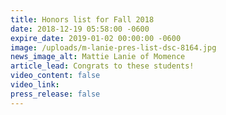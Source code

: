 ```yaml
---
title: Honors list for Fall 2018
date: 2018-12-19 05:58:00 -0600
expire_date: 2019-01-02 00:00:00 -0600
image: /uploads/m-lanie-pres-list-dsc-8164.jpg
news_image_alt: Mattie Lanie of Momence
article_lead: Congrats to these students!
video_content: false
video_link:
press_release: false
---
```

